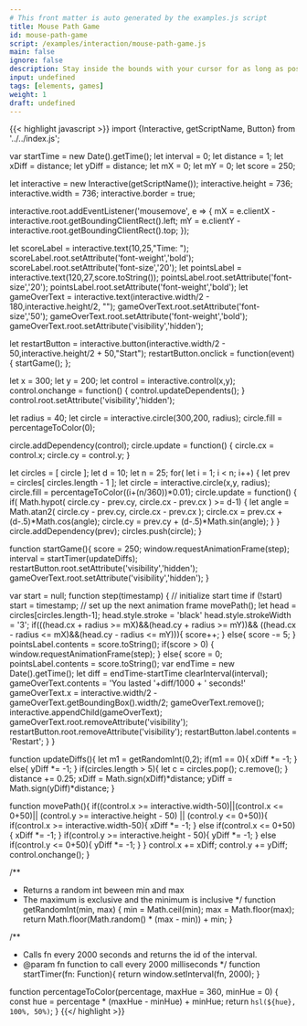 ```yaml
---
# This front matter is auto generated by the examples.js script
title: Mouse Path Game
id: mouse-path-game
script: /examples/interaction/mouse-path-game.js
main: false
ignore: false
description: Stay inside the bounds with your cursor for as long as possible! When the timer hits 0 the game is over.
input: undefined
tags: [elements, games]
weight: 1
draft: undefined
---
```


{{< highlight javascript >}}
import {Interactive, getScriptName, Button} from '../../index.js';

var startTime = new Date().getTime();
let interval = 0;
let distance = 1;
let xDiff = distance;
let yDiff = distance;
let mX = 0;
let mY = 0;
let score = 250;

let interactive = new Interactive(getScriptName());
interactive.height = 736;
interactive.width = 736;
interactive.border = true;

interactive.root.addEventListener('mousemove', e => {
    mX = e.clientX - interactive.root.getBoundingClientRect().left;
    mY = e.clientY - interactive.root.getBoundingClientRect().top;
  });

let scoreLabel = interactive.text(10,25,"Time: ");
scoreLabel.root.setAttribute('font-weight','bold');
scoreLabel.root.setAttribute('font-size','20');
let pointsLabel = interactive.text(120,27,score.toString());
pointsLabel.root.setAttribute('font-size','20');
pointsLabel.root.setAttribute('font-weight','bold');
let gameOverText = interactive.text(interactive.width/2 - 180,interactive.height/2, "");
gameOverText.root.setAttribute('font-size','50');
gameOverText.root.setAttribute('font-weight','bold');
gameOverText.root.setAttribute('visibility','hidden');

let restartButton = interactive.button(interactive.width/2 - 50,interactive.height/2 + 50,"Start");
restartButton.onclick = function(event) {
    startGame();
};

let x = 300;
let y = 200;
let control = interactive.control(x,y);
control.onchange = function() {
    control.updateDependents();
}
control.root.setAttribute('visibility','hidden');

let radius = 40;
let circle = interactive.circle(300,200, radius);
circle.fill = percentageToColor(0);

circle.addDependency(control);
circle.update = function() {
    circle.cx = control.x;
    circle.cy = control.y;
}

let circles = [ circle ];
let d = 10;
let n = 25;
for( let i = 1; i < n; i++) {
    let prev = circles[ circles.length - 1 ];
    let circle = interactive.circle(x,y, radius);
    circle.fill = percentageToColor((i+(n/360))*0.01);
    circle.update = function() {
        if( Math.hypot( circle.cy - prev.cy, circle.cx - prev.cx ) >= d-1) {
            let angle = Math.atan2( circle.cy - prev.cy, circle.cx - prev.cx );
            circle.cx = prev.cx + (d-.5)*Math.cos(angle);
            circle.cy = prev.cy + (d-.5)*Math.sin(angle);
        }
    }
    circle.addDependency(prev);
    circles.push(circle);
}

function startGame(){
    score = 250;
    window.requestAnimationFrame(step);
    interval = startTimer(updateDiffs);
    restartButton.root.setAttribute('visibility','hidden');
    gameOverText.root.setAttribute('visibility','hidden');
}


var start = null;
function step(timestamp) {
    // initialize start time
    if (!start) start = timestamp;
    // set up the next animation frame
    movePath();
    let head = circles[circles.length-1];
    head.style.stroke = 'black'
    head.style.strokeWidth = '3';
    if(((head.cx + radius >= mX)&&(head.cy + radius >= mY))&&
    ((head.cx - radius <= mX)&&(head.cy - radius <= mY))){
        score++;
    }
    else{
        score -= 5;
    }
    pointsLabel.contents = score.toString();
    if(score > 0)
    {
        window.requestAnimationFrame(step);
    }
    else{
        score = 0;
        pointsLabel.contents = score.toString();
        var endTime = new Date().getTime();
        let diff = endTime-startTime
        clearInterval(interval);
        gameOverText.contents = 'You lasted '+diff/1000 + ' seconds!'
        gameOverText.x = interactive.width/2 - gameOverText.getBoundingBox().width/2;
        gameOverText.remove();
        interactive.appendChild(gameOverText);
        gameOverText.root.removeAttribute('visibility');
        restartButton.root.removeAttribute('visibility');
        restartButton.label.contents = 'Restart';
    }
}

function updateDiffs(){
    let m1 = getRandomInt(0,2);
    if(m1 == 0){
        xDiff *= -1;
    }
    else{
        yDiff *= -1;
    }
    if(circles.length > 5){
        let c = circles.pop();
        c.remove();
    }
    distance += 0.25;
    xDiff = Math.sign(xDiff)*distance;
    yDiff = Math.sign(yDiff)*distance;
}

function movePath(){
    if((control.x >= interactive.width-50)||(control.x <= 0+50)||
        (control.y >= interactive.height - 50) || (control.y <= 0+50)){
        if(control.x >= interactive.width-50){
            xDiff *= -1;
        }
        else if(control.x <= 0+50){
            xDiff *= -1;
        }
        if(control.y >= interactive.height - 50){
            yDiff *= -1;
        }
        else if(control.y <= 0+50){
            yDiff *= -1;
        }
    }
    control.x += xDiff;
    control.y += yDiff;
    control.onchange();
}

 /**
  * Returns a random int beween min and max
  * The maximum is exclusive and the minimum is inclusive
  */
 function getRandomInt(min, max) {
    min = Math.ceil(min);
    max = Math.floor(max);
    return Math.floor(Math.random() * (max - min)) + min;
  }

  /**
 * Calls fn every 2000 seconds and returns the id of the interval.
 * @param fn function to call every 2000 milliseconds
 */
function startTimer(fn: Function){
    return window.setInterval(fn, 2000);
}

function percentageToColor(percentage, maxHue = 360, minHue = 0) {
    const hue = percentage * (maxHue - minHue) + minHue;
    return `hsl(${hue}, 100%, 50%)`;
  }
{{</ highlight >}}


